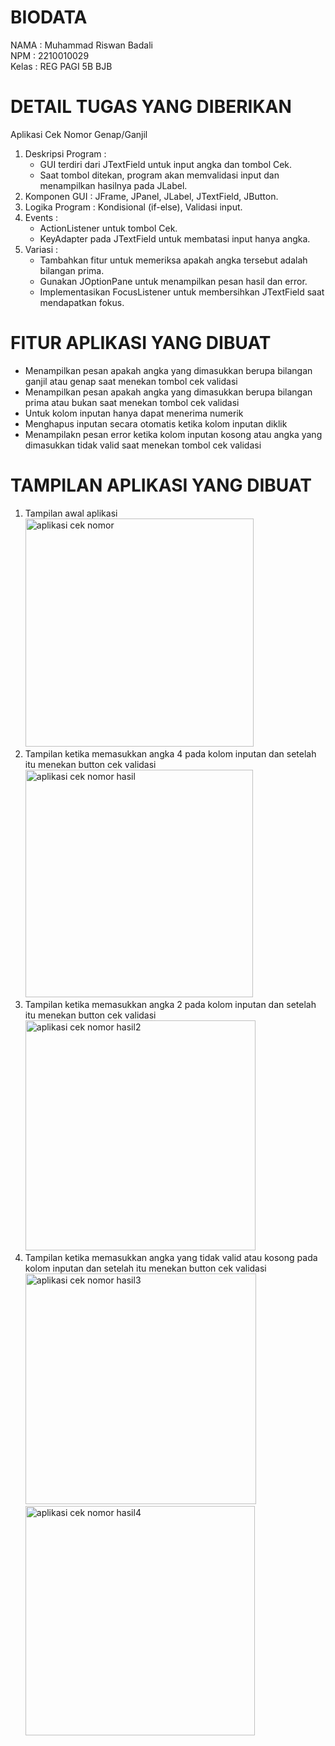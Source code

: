# BIODATA
NAMA  : Muhammad Riswan Badali<br>
NPM   : 2210010029<br>
Kelas : REG PAGI 5B BJB<br>

# DETAIL TUGAS YANG DIBERIKAN
Aplikasi Cek Nomor Genap/Ganjil<br>
1. Deskripsi Program :<br>
    - GUI terdiri dari JTextField untuk input angka dan tombol Cek.<br>
    - Saat tombol ditekan, program akan memvalidasi input dan menampilkan hasilnya pada JLabel.<br>
2. Komponen GUI : JFrame, JPanel, JLabel, JTextField, JButton.<br>
3. Logika Program : Kondisional (if-else), Validasi input.<br>
4. Events :<br>
    - ActionListener untuk tombol Cek.<br>
    - KeyAdapter pada JTextField untuk membatasi input hanya angka.<br>
5. Variasi :<br>
    - Tambahkan fitur untuk memeriksa apakah angka tersebut adalah bilangan prima.<br>
    - Gunakan JOptionPane untuk menampilkan pesan hasil dan error.<br>
    - Implementasikan FocusListener untuk membersihkan JTextField saat mendapatkan fokus.<br>


# FITUR APLIKASI YANG DIBUAT
- Menampilkan pesan apakah angka yang dimasukkan berupa bilangan ganjil atau genap saat menekan tombol cek validasi<br>
- Menampilkan pesan apakah angka yang dimasukkan berupa bilangan prima atau bukan saat menekan tombol cek validasi<br>
- Untuk kolom inputan hanya dapat menerima numerik<br>
- Menghapus inputan secara otomatis ketika kolom inputan diklik<br>
- Menampilakn pesan error ketika kolom inputan kosong atau angka yang dimasukkan tidak valid saat menekan tombol cek validasi<br>

# TAMPILAN APLIKASI YANG DIBUAT
1. Tampilan awal aplikasi<br>
<img width="365" alt="aplikasi cek nomor " src="https://github.com/user-attachments/assets/c11fdb44-9180-4886-833d-67dfecec1c8e"><br>
2. Tampilan ketika memasukkan angka 4 pada kolom inputan dan setelah itu menekan button cek validasi<br> 
<img width="364" alt="aplikasi cek nomor hasil" src="https://github.com/user-attachments/assets/e5006744-d0c5-4773-bf6a-4246564ed6d6"><br>
3. Tampilan ketika memasukkan angka 2 pada kolom inputan dan setelah itu menekan button cek validasi<br>
<img width="368" alt="aplikasi cek nomor hasil2" src="https://github.com/user-attachments/assets/ab0f9d3d-57b9-4f3d-bdb5-8b74d7cc23ae"><br>
4. Tampilan ketika memasukkan angka yang tidak valid atau kosong pada kolom inputan dan setelah itu menekan button cek validasi<br>
<img width="369" alt="aplikasi cek nomor hasil3" src="https://github.com/user-attachments/assets/5fe9773f-5dfb-4480-9716-b144711a1c3f"><br>
<img width="367" alt="aplikasi cek nomor hasil4" src="https://github.com/user-attachments/assets/e2851f5c-1664-4e33-98a0-bdb71964f1d9"><br>
